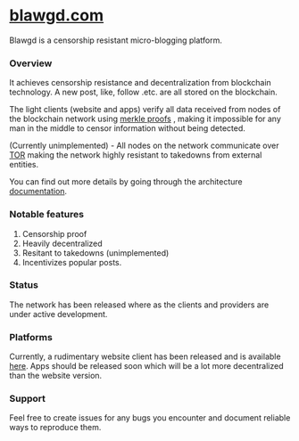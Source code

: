# [blawgd.com](https://blawgd.com)

Blawgd is a censorship resistant micro-blogging platform.

### Overview
It achieves censorship resistance and decentralization from blockchain technology. A new post, like, follow .etc. are all 
stored on the blockchain.

The light clients (website and apps) verify all data received from nodes of the blockchain network using [merkle proofs](https://en.wikipedia.org/wiki/Merkle_tree)
, making it impossible for any man in the middle to censor information without being detected.

(Currently unimplemented) - All nodes on the network communicate over [TOR](https://en.wikipedia.org/wiki/Tor_(network))
 making the network highly resistant to takedowns from external entities.

You can find out more details by going through the architecture [documentation](./docs/ARCHITECTURE.md).

### Notable features
1. Censorship proof
2. Heavily decentralized
3. Resitant to takedowns (unimplemented)
4. Incentivizes popular posts.

### Status
The network has been released where as the clients and providers are under active development.

### Platforms
Currently, a rudimentary website client has been released and is available [here](https://blawgd.com). Apps should be released soon which will be a lot
more decentralized than the website version.

### Support
Feel free to create issues for any bugs you encounter and document reliable ways to reproduce them.